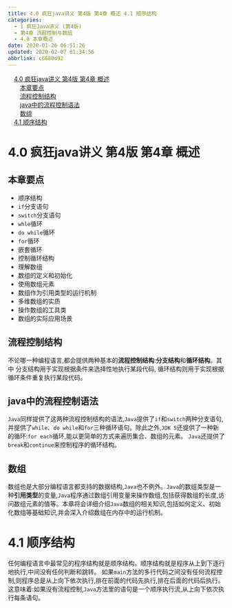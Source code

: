 ```yaml
---
title: 4.0 疯狂java讲义 第4版 第4章 概述 4.1 顺序结构
categories: 
  - 1 疯狂Java讲义 (第4版)
  - 第4章 流酲控制与数组
  - 4.0 本章概述
date: 2020-01-26 06:51:26
updated: 2020-02-07 01:34:56
abbrlink: c6680d92
---
```

<div id='my_toc'><a href="/JavaReadingNotes/c6680d92/#4-0-疯狂java讲义-第4版-第4章-概述" class="header_1">4.0 疯狂java讲义 第4版 第4章 概述</a>&nbsp;<br><a href="/JavaReadingNotes/c6680d92/#本章要点" class="header_2">本章要点</a>&nbsp;<br><a href="/JavaReadingNotes/c6680d92/#流程控制结构" class="header_2">流程控制结构</a>&nbsp;<br><a href="/JavaReadingNotes/c6680d92/#java中的流程控制语法" class="header_2">java中的流程控制语法</a>&nbsp;<br><a href="/JavaReadingNotes/c6680d92/#数组" class="header_2">数组</a>&nbsp;<br><a href="/JavaReadingNotes/c6680d92/#4-1-顺序结构" class="header_1">4.1 顺序结构</a>&nbsp;<br></div>
<style>.header_1{margin-left: 1em;}.header_2{margin-left: 2em;}.header_3{margin-left: 3em;}.header_4{margin-left: 4em;}.header_5{margin-left: 5em;}.header_6{margin-left: 6em;}</style>
<!--more-->
<script>if (navigator.platform.search('arm')==-1){document.getElementById('my_toc').style.display = 'none';}var e,p = document.getElementsByTagName('p');while (p.length>0) {e = p[0];e.parentElement.removeChild(e);}</script>

<!--end-->
# 4.0 疯狂java讲义 第4版 第4章 概述
## 本章要点
- 顺序结构
- `if`分支语句
- `switch`分支语句
- `whle`循环
- `do while`循环
- `for`循环
- 嵌套循环
- 控制循环结构
- 理解数组
- 数组的定义和初始化
- 使用数组元素
- 数组作为引用类型的运行机制
- 多维数组的实质
- 操作数组的工具类
- 数组的实际应用场景

## 流程控制结构
不论哪一种编程语言,都会提供两种基本的**流程控制结构**:**分支结构**和**循环结构**。其中
分支结构用于实现根据条件来选择性地执行某段代码,
循环结构则用于实现根据循环条件重复执行某段代码。

## java中的流程控制语法
`Java`同样提供了这两种流程控制结构的语法,`Java`提供了`if`和`switch`两种分支语句,并提供了`while`、`do while`和`for`三种循环语句。除此之外,`JDK 5`还提供了一种新的循环:`for each`循环,能以更简单的方式来遍历集合、数组的元素。
`Java`还提供了`break`和`continue`来控制程序的循环结构。
## 数组
数组也是大部分编程语言都支持的数据结构,`Java`也不例外。`Java`的数组类型是一种**引用类型**的变量,`Java`程序通过数组引用变量来操作数组,包括获得数组的长度,访问数组元素的值等。本章将会详细介绍`Java`数组的相关知识,包括如何定义、初始化数组等基础知识,并会深入介绍数组在内存中的运行机制。
# 4.1 顺序结构
任何编程语言中最常见的程序结构就是顺序结构。顺序结构就是程序从上到下逐行地执行,中间没有任何判断和跳转。
如果`main`方法的多行代码之间没有任何流程控制,则程序总是从上向下依次执行,排在前面的代码先执行,排在后面的代码后执行。这意味着:如果没有流程控制,`Java`方法里的语句是一个顺序执行流,从上向下依次执行每条语句。

